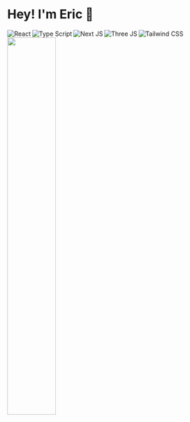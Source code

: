 # Hey! I'm Eric 👋

<img align="left" alt="React" src="https://img.shields.io/badge/react-%2320232a.svg?style=for-the-badge&logo=react&logoColor=%2361DAFB" />

<img align="left" alt="Type Script" src="https://img.shields.io/badge/typescript-%23007ACC.svg?style=for-the-badge&logo=typescript&logoColor=white" />

<img align="left" alt="Next JS" src="https://img.shields.io/badge/Next-black?style=for-the-badge&logo=next.js&logoColor=white" />

<img align="left" alt="Three JS" src="https://img.shields.io/badge/threejs-black?style=for-the-badge&logo=three.js&logoColor=white" />

<img alt="Tailwind CSS" src="https://img.shields.io/badge/tailwindcss-%2338B2AC.svg?style=for-the-badge&logo=tailwind-css&logoColor=white" />



<img align="left" width="47%" src="https://github-readme-stats.vercel.app/api?username=esotuvaka&show_icons=true&theme=dark" /> 


  
 



